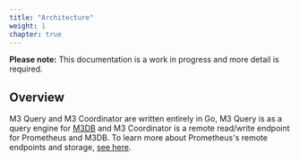 ```yaml
---
title: "Architecture"
weight: 1
chapter: true
---
```



**Please note:** This documentation is a work in progress and more detail is required.

## Overview

M3 Query and M3 Coordinator are written entirely in Go, M3 Query is as a query engine for [M3DB](https://m3db.io/) and M3 Coordinator is a remote read/write endpoint for Prometheus and M3DB. To learn more about Prometheus's remote endpoints and storage, [see here](https://prometheus.io/docs/operating/integrations/#remote-endpoints-and-storage).
